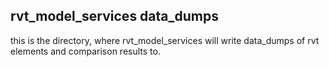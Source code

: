 ## rvt_model_services data_dumps

this is the directory, where rvt_model_services will write data_dumps 
of rvt elements and comparison results to.
